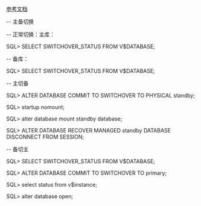 [参考文档](https://bbs.huaweicloud.com/blogs/detail/159605)

-- 主备切换

-- 正常切换：主库：

SQL> SELECT SWITCHOVER_STATUS FROM V$DATABASE;

-- 备库：

SQL> SELECT SWITCHOVER_STATUS FROM V$DATABASE;





-- 主切备

SQL> ALTER DATABASE COMMIT TO SWITCHOVER TO PHYSICAL standby;

SQL> startup nomount;

SQL> alter database mount standby database;

SQL> ALTER DATABASE RECOVER MANAGED standby DATABASE DISCONNECT FROM SESSION;





-- 备切主

SQL> SELECT SWITCHOVER_STATUS FROM V$DATABASE;

SQL> ALTER DATABASE COMMIT TO SWITCHOVER TO primary;

SQL> select status from v$instance;

SQL> alter database open;